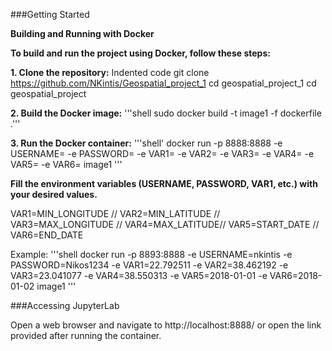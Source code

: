 ###Getting Started

**Building and Running with Docker**

**To build and run the project using Docker, follow these steps:**

**1. Clone the repository:**
Indented code
	git clone https://github.com/NKintis/Geospatial_project_1
	cd geospatial_project_1
	cd geospatial_project

**2. Build the Docker image:**
'''shell sudo docker build -t image1 -f dockerfile .'''

**3. Run the Docker container:**
'''shell'
docker run -p 8888:8888 -e USERNAME= -e PASSWORD= -e VAR1= -e VAR2= -e VAR3= -e VAR4= -e 		 VAR5= -e VAR6= image1
'''

**Fill the environment variables (USERNAME, PASSWORD, VAR1, etc.) with your desired values.**

VAR1=MIN_LONGITUDE // VAR2=MIN_LATITUDE // VAR3=MAX_LONGITUDE // VAR4=MAX_LATITUDE// VAR5=START_DATE // VAR6=END_DATE

Example:
'''shell
docker run -p 8893:8888 -e USERNAME=nkintis -e PASSWORD=Nikos1234 -e VAR1=22.792511 -e VAR2=38.462192 -e VAR3=23.041077 -e VAR4=38.550313 -e VAR5=2018-01-01 -e VAR6=2018-01-02 image1
'''

###Accessing JupyterLab

Open a web browser and navigate to http://localhost:8888/ or open the link provided after running the container.


